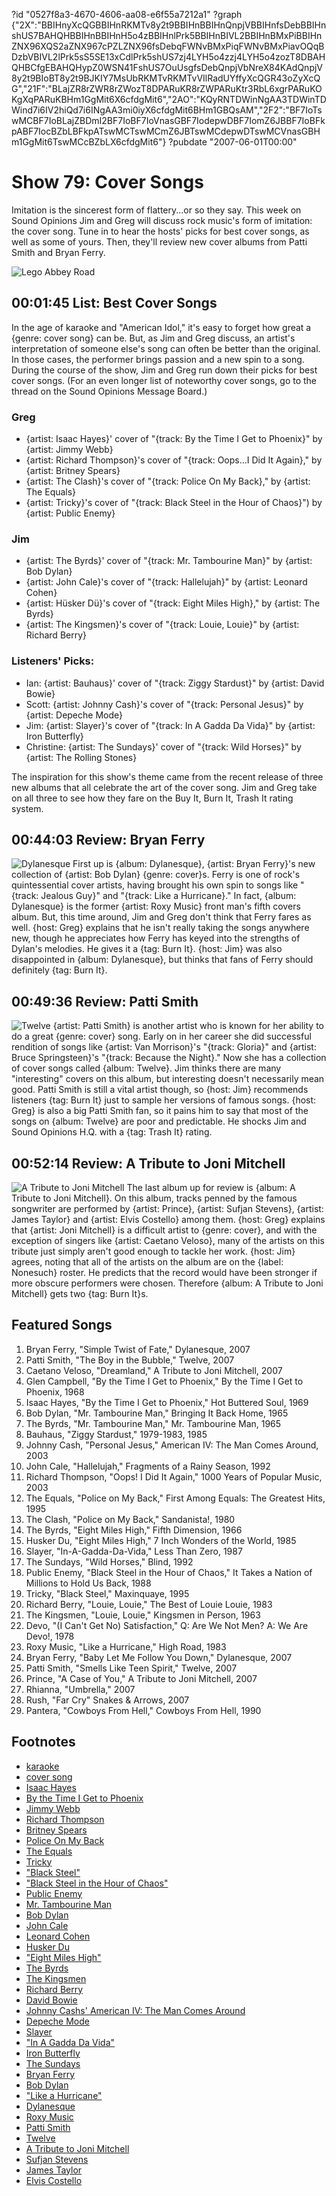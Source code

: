 ?id "0527f8a3-4670-4606-aa08-e6f55a7212a1"
?graph {"2X":"BBIHnyXcQGBBIHnRKMTv8y2t9BBIHnBBIHnQnpjVBBIHnfsDebBBIHnshUS7BAHQHBBIHnBBIHnH5o4zBBIHnlPrk5BBIHnBIVL2BBIHnBMxPiBBIHnZNX96XQS2aZNX967cPZLZNX96fsDebqFWNvBMxPiqFWNvBMxPiavOQqBDzbVBIVL2lPrk5sS5SE13xCdlPrk5shUS7zj4LYH5o4zzj4LYH5o4zozT8DBAHQHBCfgEBAHQHypZ0WSN41FshUS7OuUsgfsDebQnpjVbNreX84KAdQnpjV8y2t9BIoBT8y2t9BJKIY7MsUbRKMTvRKMTvVIlRadUYffyXcQGR43oZyXcQG","21F":"BLajZR8rZWR8rZWozT8DPARuKR8rZWPARuKtr3RbL6xgrPARuKOKgXqPARuKBHm1GgMit6X6cfdgMit6","2AO":"KQyRNTDWinNgAA3TDWinTDWind7i6IV2hiQd7i6INgAA3mi0iyX6cfdgMit6BHm1GBQsAM","2F2":"BF7IoTswMCBF7IoBLajZBDmI2BF7IoBF7IoVnasGBF7IodepwDBF7IomZ6JBBF7IoBFkpABF7IocBZbLBFkpATswMCTswMCmZ6JBTswMCdepwDTswMCVnasGBHm1GgMit6TswMCcBZbLX6cfdgMit6"}
?pubdate "2007-06-01T00:00"
# Show 79: Cover Songs
Imitation is the sincerest form of flattery...or so they say. This week on Sound Opinions Jim and Greg will discuss rock music's form of imitation: the cover song. Tune in to hear the hosts' picks for best cover songs, as well as some of yours. Then, they'll review new cover albums from Patti Smith and Bryan Ferry.

![Lego Abbey Road](https://static.soundopinions.org/images/2007/covers1.jpg)

## 00:01:45 List: Best Cover Songs
In the age of karaoke and "American Idol," it's easy to forget how great a {genre: cover song} can be. But, as Jim and Greg discuss, an artist's interpretation of someone else's song can often be better than the original. In those cases, the performer brings passion and a new spin to a song. During the course of the show, Jim and Greg run down their picks for best cover songs. (For an even longer list of noteworthy cover songs, go to the thread on the Sound Opinions Message Board.)

### Greg
- {artist: Isaac Hayes}' cover of "{track: By the Time I Get to Phoenix}" by {artist: Jimmy Webb} 
- {artist: Richard Thompson}'s cover of "{track: Oops...I Did It Again}," by {artist: Britney Spears}
- {artist: The Clash}'s cover of "{track: Police On My Back}," by {artist: The Equals}
- {artist: Tricky}'s cover of "{track: Black Steel in the Hour of Chaos}") by {artist: Public Enemy}

### Jim
- {artist: The Byrds}' cover of "{track: Mr. Tambourine Man}" by {artist: Bob Dylan}
- {artist: John Cale}'s cover of "{track: Hallelujah}" by {artist: Leonard Cohen}
- {artist: Hüsker Dü}'s cover of "{track: Eight Miles High}," by {artist: The Byrds}
- {artist: The Kingsmen}'s cover of "{track: Louie, Louie}" by {artist: Richard Berry}

### Listeners' Picks:
- Ian: {artist: Bauhaus}' cover of "{track: Ziggy Stardust}" by {artist: David Bowie}
- Scott: {artist: Johnny Cash}'s cover of "{track: Personal Jesus}" by {artist: Depeche Mode}
- Jim: {artist: Slayer}'s cover of "{track: In A Gadda Da Vida}" by {artist: Iron Butterfly}
- Christine: {artist: The Sundays}' cover of "{track: Wild Horses}" by {artist: The Rolling Stones}

The inspiration for this show's theme came from the recent release of three new albums that all celebrate the art of the cover song. Jim and Greg take on all three to see how they fare on the Buy It, Burn It, Trash It rating system.

## 00:44:03 Review: Bryan Ferry
![Dylanesque](https://static.soundopinions.org/assets/79/21F0.jpg)
First up is {album: Dylanesque}, {artist: Bryan Ferry}'s new collection of {artist: Bob Dylan} {genre: cover}s. Ferry is one of rock's quintessential cover artists, having brought his own spin to songs like "{track: Jealous Guy}" and "{track: Like a Hurricane}." In fact, {album: Dylanesque} is the former {artist: Roxy Music} front man's fifth covers album. But, this time around, Jim and Greg don't think that Ferry fares as well. {host: Greg} explains that he isn't really taking the songs anywhere new, though he appreciates how Ferry has keyed into the strengths of Dylan's melodies. He gives it a {tag: Burn It}. {host: Jim} was also disappointed in {album: Dylanesque}, but thinks that fans of Ferry should definitely {tag: Burn It}.

## 00:49:36 Review: Patti Smith
![Twelve](https://static.soundopinions.org/assets/79/2AO0.jpg)
{artist: Patti Smith} is another artist who is known for her ability to do a great {genre: cover} song. Early on in her career she did successful rendition of songs like {artist: Van Morrison}'s "{track: Gloria}" and {artist: Bruce Springsteen}'s "{track: Because the Night}." Now she has a collection of cover songs called {album: Twelve}. Jim thinks there are many "interesting" covers on this album, but interesting doesn't necessarily mean good. Patti Smith is still a vital artist though, so {host: Jim} recommends listeners {tag: Burn It} just to sample her versions of famous songs. {host: Greg} is also a big Patti Smith fan, so it pains him to say that most of the songs on {album: Twelve} are poor and predictable. He shocks Jim and Sound Opinions H.Q. with a {tag: Trash It} rating.

## 00:52:14 Review: A Tribute to Joni Mitchell
![A Tribute to Joni Mitchell](https://static.soundopinions.org/assets/79/2F20.jpg)
The last album up for review is {album: A Tribute to Joni Mitchell}. On this album, tracks penned by the famous songwriter are performed by {artist: Prince}, {artist: Sufjan Stevens}, {artist: James Taylor} and {artist: Elvis Costello} among them. {host: Greg} explains that {artist: Joni Mitchell} is a difficult artist to {genre: cover}, and with the exception of singers like {artist: Caetano Veloso}, many of the artists on this tribute just simply aren't good enough to tackle her work. {host: Jim} agrees, noting that all of the artists on the album are on the {label: Nonesuch} roster. He predicts that the record would have been stronger if more obscure performers were chosen. Therefore {album: A Tribute to Joni Mitchell} gets two {tag: Burn It}s. 

## Featured Songs
1. Bryan Ferry, "Simple Twist of Fate," Dylanesque, 2007
2. Patti Smith, "The Boy in the Bubble," Twelve, 2007
3. Caetano Veloso, "Dreamland," A Tribute to Joni Mitchell, 2007
4. Glen Campbell, "By the Time I Get to Phoenix," By the Time I Get to Phoenix, 1968
5. Isaac Hayes, "By the Time I Get to Phoenix," Hot Buttered Soul, 1969
6. Bob Dylan, "Mr. Tambourine Man," Bringing It Back Home, 1965
7. The Byrds, "Mr. Tambourine Man," Mr. Tambourine Man, 1965
8. Bauhaus, "Ziggy Stardust," 1979-1983, 1985
9. Johnny Cash, "Personal Jesus," American IV: The Man Comes Around, 2003
10. John Cale, "Hallelujah," Fragments of a Rainy Season, 1992
11. Richard Thompson, "Oops! I Did It Again," 1000 Years of Popular Music, 2003
12. The Equals, "Police on My Back," First Among Equals: The Greatest Hits, 1995
13. The Clash, "Police on My Back," Sandanista!, 1980
14. The Byrds, "Eight Miles High," Fifth Dimension, 1966
15. Husker Du, "Eight Miles High," 7 Inch Wonders of the World, 1985
16. Slayer, "In-A-Gadda-Da-Vida," Less Than Zero, 1987
17. The Sundays, "Wild Horses," Blind, 1992
18. Public Enemy, "Black Steel in the Hour of Chaos," It Takes a Nation of Millions to Hold Us Back, 1988
19. Tricky, "Black Steel," Maxinquaye, 1995
20. Richard Berry, "Louie, Louie," The Best of Louie Louie, 1983
21. The Kingsmen, "Louie, Louie," Kingsmen in Person, 1963
22. Devo, "(I Can't Get No) Satisfaction," Q: Are We Not Men? A: We Are Devo!, 1978
23. Roxy Music, "Like a Hurricane," High Road, 1983
24. Bryan Ferry, "Baby Let Me Follow You Down," Dylanesque, 2007
25. Patti Smith, "Smells Like Teen Spirit," Twelve, 2007
26. Prince, "A Case of You," A Tribute to Joni Mitchell, 2007
27. Rhianna, "Umbrella," 2007
28. Rush, "Far Cry" Snakes & Arrows, 2007
29. Pantera, "Cowboys From Hell," Cowboys From Hell, 1990

## Footnotes
- [karaoke](http://en.wikipedia.org/wiki/Karaoke)
- [cover song](http://en.wikipedia.org/wiki/Cover_version)
- [Isaac Hayes](http://www.isaachayes.com/)
- [By the Time I Get to Phoenix](http://www.songfacts.com/detail.php?id=1958)
- [Jimmy Webb](http://www.allmusic.com/cg/amg.dll?p=amg&sql=11:fpftxql5ldke)
- [Richard Thompson](http://www.richardthompson-music.com/)
- [Britney Spears](http://www.britneyspears.com/)
- [Police On My Back](http://www.allmusic.com/cg/amg.dll?p=amg&sql=33:fxfpxctjldfe)
- [The Equals](http://en.wikipedia.org/wiki/The_Equals)
- [Tricky](http://www.trickyonline.com/)
- ["Black Steel"](http://www.allmusic.com/cg/amg.dll?p=amg&sql=33:fzfqxcyjld6e)
- ["Black Steel in the Hour of Chaos"](http://en.wikipedia.org/wiki/Black_Steel_in_the_Hour_of_Chaos)
- [Public Enemy](http://www.publicenemy.com/)
- [Mr. Tambourine Man](http://www.allmusic.com/cg/amg.dll?p=amg&sql=33:ajftxzlrldae)
- [Bob Dylan](http://www.bobdylan.com/)
- [John Cale](http://www.john-cale.com/)
- [Leonard Cohen](http://www.leonardcohen.com/)
- [Husker Du](http://en.wikipedia.org/wiki/Husker_Du)
- ["Eight Miles High"](http://www.songfacts.com/detail.php?id=2806)
- [The Byrds](http://www.allmusic.com/cg/amg.dll?p=amg&sql=11:3ifqxqw5ldfe)
- [The Kingsmen](http://www.louielouie.org/)
- [Richard Berry](http://www.allmusic.com/cg/amg.dll?p=amg&sql=11:k9fixqr5ldde)
- [David Bowie](http://www.davidbowie.com/)
- [Johnny Cashs' American IV: The Man Comes Around](http://en.wikipedia.org/wiki/American_IV:_The_Man_Comes_Around)
- [Depeche Mode](http://www.depechemode.com/)
- [Slayer](http://www.slayer.net/)
- ["In A Gadda Da Vida"](http://en.wikipedia.org/wiki/In-A-Gadda-Da-Vida_(song))
- [Iron Butterfly](http://www.ironbutterfly.com/)
- [The Sundays](http://en.wikipedia.org/wiki/The_Sundays)
- [Bryan Ferry](http://www.bryanferry.com/)
- [Bob Dylan](http://www.allmusic.com/cg/amg.dll?p=amg&sql=11:0ifrxqe5ldhe~T31)
- ["Like a Hurricane"](http://www.allmusic.com/cg/amg.dll?p=amg&sql=33:kbfpxnukldfe)
- [Dylanesque](http://www.metacritic.com/music/artists/ferrybryan/dylanesque)
- [Roxy Music](http://www.roxymusic.co.uk/)
- [Patti Smith](http://www.pattismith.net/)
- [Twelve](http://www.amazon.com/Twelve-Patti-Smith/dp/B000NDEXIE)
- [A Tribute to Joni Mitchell](http://www.atributetojonimitchell.com/)
- [Sufjan Stevens](http://www.sufjan.com/)
- [James Taylor](http://www.jamestaylor.com/)
- [Elvis Costello](http://www.elviscostello.com/)
